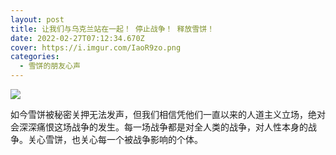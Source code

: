 ```yaml
---
layout: post
title: 让我们与乌克兰站在一起！ 停止战争！ 释放雪饼！
date: 2022-02-27T07:12:34.670Z
cover: https://i.imgur.com/IaoR9zo.png
categories:
  - 雪饼的朋友心声
---
```

![](https://i.imgur.com/IaoR9zo.png)

如今雪饼被秘密关押无法发声，但我们相信凭他们一直以来的人道主义立场，绝对会深深痛恨这场战争的发生。每一场战争都是对全人类的战争，对人性本身的战争。关心雪饼，也关心每一个被战争影响的个体。